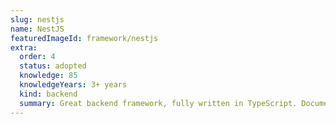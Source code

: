 ```yaml
---
slug: nestjs
name: NestJS
featuredImageId: framework/nestjs
extra:
  order: 4
  status: adopted
  knowledge: 85
  knowledgeYears: 3+ years
  kind: backend
  summary: Great backend framework, fully written in TypeScript. Documentation is full of cats, what else can I ask for? 🐱.
---
```


